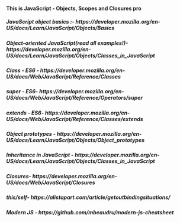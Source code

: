 <h4>This is JavaScript - Objects, Scopes and Closures pro</h4>

<h5>JavaScript object basics :- https://developer.mozilla.org/en-US/docs/Learn/JavaScript/Objects/Basics</h5>
<h5>Object-oriented JavaScript(read all examples!)- https://developer.mozilla.org/en-US/docs/Learn/JavaScript/Objects/Classes_in_JavaScript</h5>
<h5>Class - ES6 - https://developer.mozilla.org/en-US/docs/Web/JavaScript/Reference/Classes</h5>
<h5>super - ES6- https://developer.mozilla.org/en-US/docs/Web/JavaScript/Reference/Operators/super</h5>
<h5>extends - ES6- https://developer.mozilla.org/en-US/docs/Web/JavaScript/Reference/Classes/extends</h5>
<h5>Object prototypes - https://developer.mozilla.org/en-US/docs/Learn/JavaScript/Objects/Object_prototypes</h5>
<h5>Inheritance in JavaScript - https://developer.mozilla.org/en-US/docs/Learn/JavaScript/Objects/Classes_in_JavaScript</h5>
<h5>Closures- https://developer.mozilla.org/en-US/docs/Web/JavaScript/Closures</h5>
<h5>this/self- https://alistapart.com/article/getoutbindingsituations/</h5>
<h5>Modern JS - https://github.com/mbeaudru/modern-js-cheatsheet</h5>

